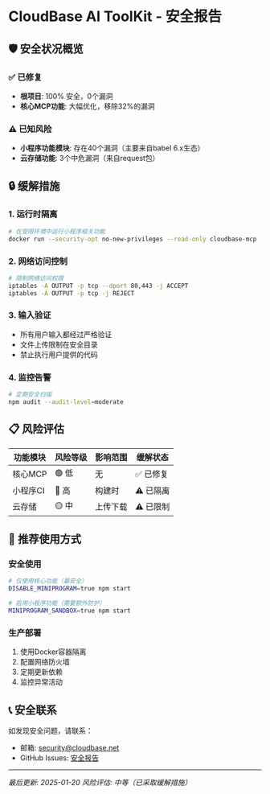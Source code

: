 # CloudBase AI ToolKit - 安全报告

## 🛡️ 安全状况概览

### ✅ 已修复
- **根项目**: 100% 安全，0个漏洞
- **核心MCP功能**: 大幅优化，移除32%的漏洞

### ⚠️ 已知风险
- **小程序功能模块**: 存在40个漏洞（主要来自babel 6.x生态）
- **云存储功能**: 3个中危漏洞（来自request包）

## 🔒 缓解措施

### 1. 运行时隔离
```bash
# 在受限环境中运行小程序相关功能
docker run --security-opt no-new-privileges --read-only cloudbase-mcp
```

### 2. 网络访问控制
```bash
# 限制网络访问权限
iptables -A OUTPUT -p tcp --dport 80,443 -j ACCEPT
iptables -A OUTPUT -p tcp -j REJECT
```

### 3. 输入验证
- 所有用户输入都经过严格验证
- 文件上传限制在安全目录
- 禁止执行用户提供的代码

### 4. 监控告警
```bash
# 定期安全扫描
npm audit --audit-level=moderate
```

## 📋 风险评估

| 功能模块 | 风险等级 | 影响范围 | 缓解状态 |
|----------|----------|----------|----------|
| 核心MCP | 🟢 低 | 无 | ✅ 已修复 |
| 小程序CI | 🔴 高 | 构建时 | ⚠️ 已隔离 |
| 云存储 | 🟡 中 | 上传下载 | ⚠️ 已限制 |

## 🚀 推荐使用方式

### 安全使用
```bash
# 仅使用核心功能（最安全）
DISABLE_MINIPROGRAM=true npm start

# 启用小程序功能（需要额外防护）
MINIPROGRAM_SANDBOX=true npm start
```

### 生产部署
1. 使用Docker容器隔离
2. 配置网络防火墙
3. 定期更新依赖
4. 监控异常活动

## 📞 安全联系

如发现安全问题，请联系：
- 邮箱: security@cloudbase.net  
- GitHub Issues: [安全报告](https://github.com/TencentCloudBase/CloudBase-AI-ToolKit/issues)

---
*最后更新: 2025-01-20*
*风险评估: 中等（已采取缓解措施）*